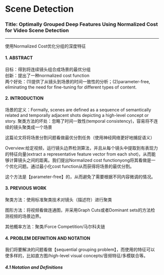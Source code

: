 # Scene Detection

### Title: Optimally Grouped Deep Features Using Normalized Cost for Video Scene Detection
---
使用Normalized Cost优化分组的深度特征
#### 1. ABSTRACT
>
目标：得到将连续镜头组合成场景的最优分组<br />
创新：提出了一种normalized cost function<br />
两个好处：(1)提供了从镜头到场景的时间一致性的分析；(2)parameter-free, eliminating the need for fine-tuning for different types of content.
#### 2. INTRODUCTION
>
场景的定义：Formally, scenes are defined as a sequence of semantically related and temporally adjacent shots depicting a high-level concept or story.
聚类方法的坏处：忽略了时间一致性(temporal consistency)，容易将不连续的镜头聚类成一个场景
>
这篇论文将将场景分割问题看做最优分割任务（使用神经网络更好地捕捉语义）
>
Overview:给定视频，运行镜头边界检测算法，并且从每个镜头中提取到有表现力的特征向量(extract a representative feature vector from each shot)，从而能够计算镜头之间的距离。我们提出Normalized cost functionyong将其看做是一个优化问题。通过最小化cost function从而获得将场景的最优分割。
>
这个方法是【parameter-free】的，从而避免了需要根据不同内容微调的情况。
>
#### 3. PREVIOUS WORK
>
聚类方法：使用标准聚类技术对镜头（描述符）进行聚类
>
图形方法：将视频看做连通图，并采用Graph Cuts或者Dominant sets的方法检测视频的场景边界。
>
其他概率方法：聚类/Force Competition/马尔科夫链

>
#### 4. PROBLEM DEFINITION AND NOTATION
我们将要解决的问题看做【sequential grouping problem】，而使用的特征可以使多样的，比如直方图/high-level visual concepts/音频特征/多模联合等。
##### 4.1 Notation and Definitions
